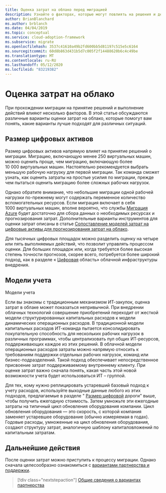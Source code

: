 ```yaml
---
title: Оценка затрат на облако перед миграцией
description: Узнайте о факторах, которые могут повлиять на решения и действия при выполнении, а также различные варианты оценки затрат на облако.
author: BrianBlanchard
ms.author: brblanch
ms.date: 04/04/2019
ms.topic: conceptual
ms.service: cloud-adoption-framework
ms.subservice: migrate
ms.openlocfilehash: 3537c41610a49b2fd600bb5d81197c515e5c6164
ms.sourcegitcommit: 60d8b863d431b5d7c005f2f14488620b6c4c49be
ms.translationtype: MT
ms.contentlocale: ru-RU
ms.lasthandoff: 05/12/2020
ms.locfileid: "83219382"
---
```

# <a name="estimate-cloud-costs"></a>Оценка затрат на облако

При прохождении миграции на принятие решений и выполнение действий влияют несколько факторов. В этой статье обсуждаются различные варианты оценки затрат на облако, которые помогут вам понять, какие варианты лучше подходят для различных ситуаций.

## <a name="digital-estate-size"></a>Размер цифровых активов

Размер цифровых активов напрямую влияет на принятие решений о миграции. Миграцию, включающую менее 250 виртуальных машин, можно оценить проще, чем миграцию, включающую более 10 000 виртуальных машин. Настоятельно рекомендуется выбрать меньшую рабочую нагрузку для первой миграции. Так команда сможет узнать, как оценить затраты на простые усилия по миграции, прежде чем пытаться оценить миграцию более сложных рабочих нагрузок.

Однако обратите внимание, что небольшие миграции одной рабочей нагрузки по-прежнему могут содержать переменное количество вспомогательных ресурсов. Если миграция включает в себя 1000 виртуальных машин, вполне вероятно, что службы [Миграция Azure](https://docs.microsoft.com/azure/migrate/migrate-services-overview) будет достаточно для сбора данных о необходимых ресурсах и прогнозирования затрат. Дополнительные варианты инструментов для оценки затрат описаны в статье [Сопоставление моделей затрат на цифровые активы для прогнозирования затрат на облако](../../../digital-estate/calculate.md).

Для тысячных цифровых площадок можно разделить оценку на четыре или пять выполняемых действий, что позволит управлять процессом оценки. Для больших площадок или, когда требуется более высокая степень точности прогнозов, скорее всего, потребуется более широкий подход, как в разделе « [Цифровая](../../../digital-estate/index.md) область» облачной инфраструктуры внедрения.

## <a name="accounting-models"></a>Модели учета

Модели учета

Если вы знакомы с традиционным механизмом ИТ-закупок, оценка затрат в облаке может показаться непривычной. При внедрении облачных технологий совершение приобретений переходит от жесткой модели структурированных капитальных расходов к модели динамических операционных расходов. В традиционной модели капитальных расходов ИТ-команда пытается консолидировать покупательную способность для нескольких рабочих нагрузок в различных программах, чтобы централизовать пул общих ИТ-ресурсов, поддерживающих каждое из этих решений. В облачной модели операционных расходов затраты можно напрямую относить к требованиям поддержки отдельных рабочих нагрузок, команд или бизнес-подразделений. Такой подход обеспечивает непосредственное присвоение затрат поддерживаемому внутреннему клиенту. При оценке затрат важно сначала понять, какая часть этой новой возможности учета будет использоваться ИТ – группой.

Для тех, кому нужно реплицировать устаревший базовый подход к учету расходов, используйте выходные данные любого из этих подходов, предлагаемые в разделе " [Размер цифровой](#digital-estate-size) дороги" выше, чтобы получить ежегодную стоимость. Затем умножьте эти ежегодные затраты на типичный цикл обновления оборудования компании. Цикл обновления оборудования — это скорость, с которой компания заменяет устаревшее оборудование (обычно измеряемая в годах). Годовые расходы, умноженные на цикл обновления оборудования, создают структуру затрат, аналогичную шаблону капиталовложений по капитальным затратам.

## <a name="next-steps"></a>Дальнейшие действия

После оценки затрат можно приступить к процессу миграции. Однако сначала целесообразно ознакомиться с [вариантами партнерства и поддержки](./partnership-options.md).

> [!div class="nextstepaction"]
> [Общие сведения о вариантах партнерства](./partnership-options.md)
